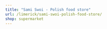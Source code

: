 ```yaml
---
title: "Sami Swoi - Polish food store"
url: /limerick/sami-swoi-polish-food-store/
shop: supermarket
---
```

